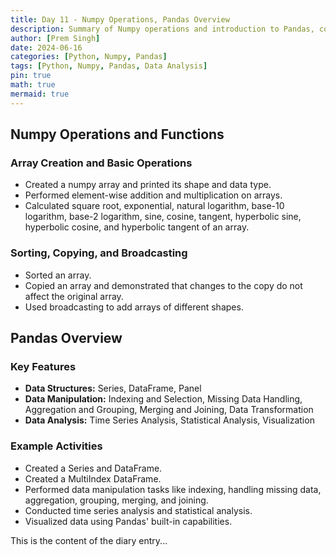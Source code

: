 ```yaml
---
title: Day 11 - Numpy Operations, Pandas Overview
description: Summary of Numpy operations and introduction to Pandas, covering key features and example activities.
author: [Prem Singh]
date: 2024-06-16
categories: [Python, Numpy, Pandas]
tags: [Python, Numpy, Pandas, Data Analysis]
pin: true
math: true
mermaid: true
---
```

## Numpy Operations and Functions

### Array Creation and Basic Operations

- Created a numpy array and printed its shape and data type.
- Performed element-wise addition and multiplication on arrays.
- Calculated square root, exponential, natural logarithm, base-10 logarithm, base-2 logarithm, sine, cosine, tangent, hyperbolic sine, hyperbolic cosine, and hyperbolic tangent of an array.

### Sorting, Copying, and Broadcasting

- Sorted an array.
- Copied an array and demonstrated that changes to the copy do not affect the original array.
- Used broadcasting to add arrays of different shapes.

## Pandas Overview

### Key Features

- **Data Structures:** Series, DataFrame, Panel
- **Data Manipulation:** Indexing and Selection, Missing Data Handling, Aggregation and Grouping, Merging and Joining, Data Transformation
- **Data Analysis:** Time Series Analysis, Statistical Analysis, Visualization

### Example Activities

- Created a Series and DataFrame.
- Created a MultiIndex DataFrame.
- Performed data manipulation tasks like indexing, handling missing data, aggregation, grouping, merging, and joining.
- Conducted time series analysis and statistical analysis.
- Visualized data using Pandas' built-in capabilities.


This is the content of the diary entry...  

